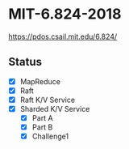 # MIT-6.824-2018
https://pdos.csail.mit.edu/6.824/

## Status
- [x] MapReduce
- [x] Raft
- [x] Raft K/V Service
- [x] Sharded K/V Service
  - [x] Part A
  - [x] Part B
  - [x] Challenge1
